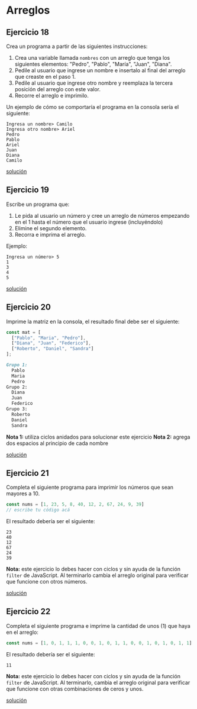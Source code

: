 # Arreglos

## Ejercicio 18

Crea un programa a partir de las siguientes instrucciones:

1. Crea una variable llamada `nombres` con un arreglo que tenga los siguientes elementos: "Pedro", "Pablo", "María", "Juan", "Diana".
2. Pedile al usuario que ingrese un nombre e insertalo al final del arreglo que creaste en el paso 1.
3. Pedile al usuario que ingrese otro nombre y reemplaza la tercera posición del arreglo con este valor.
4. Recorre el arreglo e imprimilo.

Un ejemplo de cómo se comportaría el programa en la consola sería el siguiente:

```
Ingresa un nombre> Camilo
Ingresa otro nombre> Ariel
Pedro
Pablo
Ariel
Juan
Diana
Camilo
```

[solución](ejercicio-18.js)

## Ejercicio 19

Escribe un programa que:

1. Le pida al usuario un número y cree un arreglo de números empezando en el 1 hasta el número que el usuario ingrese (incluyéndolo)
2. Elimine el segundo elemento.
3. Recorra e imprima el arreglo.

Ejemplo:

```
Ingresa un número> 5
1
3
4
5
```


[solución](ejercicio-19.js)

## Ejercicio 20

Imprime la matriz en la consola, el resultado final debe ser el siguiente:

```javascript
const mat = [
  ["Pablo", "Maria", "Pedro"],
  ["Diana", "Juan", "Federico"],
  ["Roberto", "Daniel", "Sandra"]
];
```

```markdown
Grupo 1:
  Pablo
  Maria
  Pedro
Grupo 2:
  Diana
  Juan
  Federico
Grupo 3:
  Roberto
  Daniel
  Sandra
```

**Nota 1:** utiliza ciclos anidados para solucionar este ejercicio
**Nota 2:** agrega dos espacios al principio de cada nombre

[solución](ejercicio-20.js)

## Ejercicio 21

Completa el siguiente programa para imprimir los números que sean mayores a 10.

```javascript
const nums = [1, 23, 5, 8, 40, 12, 2, 67, 24, 9, 39]
// escribe tu código acá
```

El resultado debería ser el siguiente:

```
23
40
12
67
24
39
```

**Nota:** este ejercicio lo debes hacer con ciclos y sin ayuda de la función `filter` de JavaScript. Al terminarlo cambia el arreglo original para verificar que funcione con otros números.

[solución](ejercicio-21.js)

## Ejercicio 22

Completa el siguiente programa e imprime la cantidad de unos (1) que haya en el arreglo:

```javascript
const nums = [1, 0, 1, 1, 1, 0, 0, 1, 0, 1, 1, 0, 0, 1, 0, 1, 0, 1, 1]
```

El resultado debería ser el siguiente:

```
11
```

**Nota:** este ejercicio lo debes hacer con ciclos y sin ayuda de la función `filter` de JavaScript. Al terminarlo, cambia el arreglo original para verificar que funcione con otras combinaciones de ceros y unos.

[solución](ejercicio-22.js)

